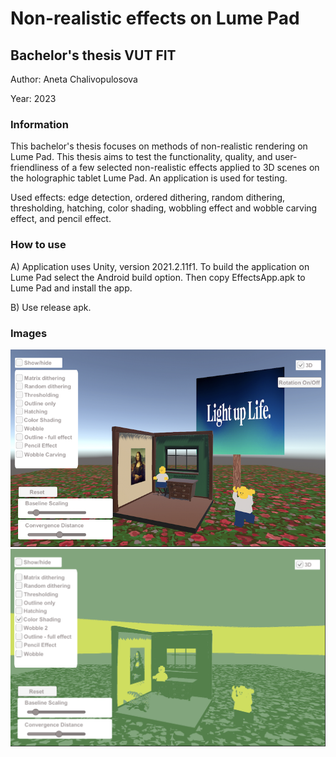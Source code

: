 # Non-realistic effects on Lume Pad
## Bachelor's thesis VUT FIT
Author: Aneta Chalivopulosova

Year: 2023



### Information

This bachelor's thesis focuses on methods of non-realistic rendering on Lume Pad. This thesis aims to test the functionality, quality, and user-friendliness of a few selected non-realistic effects applied to 3D scenes on the holographic tablet Lume Pad. An application is used for testing.

Used effects: edge detection, ordered dithering, random dithering, thresholding, hatching, color shading, wobbling effect and wobble carving effect, and pencil effect.

### How to use

A)
Application uses Unity, version 2021.2.11f1.
To build the application on Lume Pad select the Android build option.
Then copy EffectsApp.apk to Lume Pad and install the app.

B)
Use release apk.


### Images


![Screenshot of the app.](final_app.png)
![Screenshot of the color shading effect.](colorshading.png)


